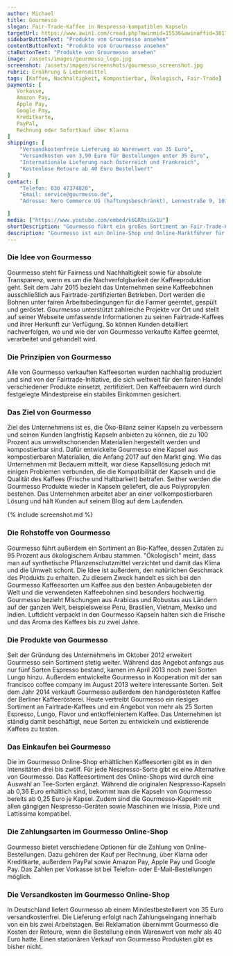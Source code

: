 ```yaml
---
author: Michael
title: Gourmesso
slogan: Fair-Trade-Kaffee in Nespresso-kompatiblen Kapseln
targetUrl: https://www.awin1.com/cread.php?awinmid=15536&awinaffid=381745&clickref=&ued=https%3A%2F%2Fwww.idealo.de%2Fpreisvergleich%2FMainSearchProductCategory.html%3Fq%3DGourmesso
sidebarButtonText: "Produkte von Grourmesso ansehen"
contentButtonText: "Produkte von Grourmesso ansehen"
ctaButtonText: "Produkte von Grourmesso ansehen"
image: /assets/images/gourmesso_logo.jpg
screenshot: /assets/images/screenshots/gourmesso_screenshot.jpg
rubric: Ernährung & Lebensmittel
tags: [Kaffee, Nachhaltigkeit, Kompostierbar, Ökologisch, Fair-Trade]
payments: [
   Vorkasse,
   Amazon Pay,
   Apple Pay,
   Google Pay,
   Kreditkarte,
   PayPal,
   Rechnung oder Sofortkauf über Klarna
]
shippings: [
    "Versandkostenfreie Lieferung ab Warenwert von 35 Euro",
    "Versandkosten von 3,90 Euro für Bestellungen unter 35 Euro",
    "Internationale Lieferung nach Österreich und Frankreich",
    "Kostenlose Retoure ab 40 Euro Bestellwert"
]
contact: [
    "Telefon: 030 47374820",
    "Email: service@gourmesso.de",
    "Adresse: Nero Commerce UG (haftungsbeschränkt), Lennestraße 9, 10785 Berlin"

]
media: ["https://www.youtube.com/embed/k6GRRsiGx1U"]
shortDescription: "Gourmesso führt ein großes Sortiment an Fair-Trade-Kaffee und Bio-Kaffe in Nespresso-kompatiblen Kaffekapseln als günstige Alternative."
description: "Gourmesso ist ein Online-Shop und Online-Marktführer für Nespresso-kompatible Kaffeekapseln. Die Firma führt außerdem das größte Fairtrade-Sortiment auf dem Kaffeekapselmarkt sowie einige Sorten Bio-Kaffee. Gourmesso wirbt damit, bis zu 35 Prozent günstiger zu sein als das Original Nespresso."
---
```


### Die Idee von Gourmesso

Gourmesso steht für Fairness und Nachhaltigkeit sowie für absolute Transparenz, wenn es um die Nachverfolgbarkeit der Kaffeeproduktion geht. Seit dem Jahr 2015 bezieht das Unternehmen seine Kaffeebohnen ausschließlich aus Fairtrade-zertifizierten Betrieben. Dort werden die Bohnen unter fairen Arbeitsbedingungen für die Farmer geerntet, gespült und geröstet. Gourmesso unterstützt zahlreiche Projekte vor Ort und stellt auf seiner Webseite umfassende Informationen zu seinen Fairtrade-Kaffees und ihrer Herkunft zur Verfügung. So können Kunden detailliert nachverfolgen, wo und wie der von Gourmesso verkaufte Kaffee geerntet, verarbeitet und gehandelt wird.

### Die Prinzipien von Gourmesso

Alle von Gourmesso verkauften Kaffeesorten wurden nachhaltig produziert und sind von der Fairtrade-Initiative, die sich weltweit für den fairen Handel verschiedener Produkte einsetzt, zertifiziert. Den Kaffeebauern wird durch festgelegte Mindestpreise ein stabiles Einkommen gesichert.

### Das Ziel von Gourmesso

Ziel des Unternehmens ist es, die Öko-Bilanz seiner Kapseln zu verbessern und seinen Kunden langfristig Kapseln anbieten zu können, die zu 100 Prozent aus umweltschonenden Materialien hergestellt werden und kompostierbar sind. Dafür entwickelte Gourmesso eine Kapsel aus kompostierbaren Materialien, die Anfang 2017 auf den Markt ging. Wie das Unternehmen mit Bedauern mitteilt, war diese Kapsellösung jedoch mit einigen Problemen verbunden, die die Kompatibilität der Kapseln und die Qualität des Kaffees (Frische und Haltbarkeit) betrafen. Seither werden die Gourmesso Produkte wieder in Kapseln geliefert, die aus Polypropylen bestehen. Das Unternehmen arbeitet aber an einer vollkompostierbaren Lösung und hält Kunden auf seinem Blog auf dem Laufenden.

{% include screenshot.md %}

### Die Rohstoffe von Gourmesso

Gourmesso führt außerdem ein Sortiment an Bio-Kaffee, dessen Zutaten zu 95 Prozent aus ökologischem Anbau stammen. "Ökologisch" meint, dass man auf synthetische Pflanzenschutzmittel verzichtet und damit das Klima und die Umwelt schont. Die Idee ist außerdem, den natürlichen Geschmack des Produkts zu erhalten. Zu diesem Zweck handelt es sich bei den Gourmesso Kaffeesorten um Kaffee aus den besten Anbaugebieten der Welt und die verwendeten Kaffeebohnen sind besonders hochwertig. Gourmesso bezieht Mischungen aus Arabicas und Robustas aus Ländern auf der ganzen Welt, beispielsweise Peru, Brasilien, Vietnam, Mexiko und Indien. Luftdicht verpackt in den Gourmesso Kapseln halten sich die Frische und das Aroma des Kaffees bis zu zwei Jahre.

### Die Produkte von Gourmesso

Seit der Gründung des Unternehmens im Oktober 2012 erweitert Gourmesso sein Sortiment stetig weiter. Während das Angebot anfangs aus nur fünf Sorten Espresso bestand, kamen im April 2013 noch zwei Sorten Lungo hinzu. Außerdem entwickelte Gourmesso in Kooperation mit der san francisco coffee company im August 2013 weitere interessante Sorten. Seit dem Jahr 2014 verkauft Gourmesso außerdem den handgerösteten Kaffee der Berliner Kaffeerösterei. Heute vertreibt Gourmesso ein riesiges Sortiment an Fairtrade-Kaffees und ein Angebot von mehr als 25 Sorten Espresso, Lungo, Flavor und entkoffeiniertem Kaffee. Das Unternehmen ist ständig damit beschäftigt, neue Sorten zu entwickeln und existierende Kaffees zu testen.

### Das Einkaufen bei Gourmesso

Die im Gourmesso Online-Shop erhältlichen Kaffeesorten gibt es in den Intensitäten drei bis zwölf. Für jede Nespresso-Sorte gibt es eine Alternative von Gourmesso. Das Kaffeesortiment des Online-Shops wird durch eine Auswahl an Tee-Sorten ergänzt. Während die originalen Nespresso-Kapseln ab 0,36 Euro erhältlich sind, bekommt man die Kapseln von Gourmesso bereits ab 0,25 Euro je Kapsel. Zudem sind die Gourmesso-Kapseln mit allen gängigen Nespresso-Geräten sowie Maschinen wie Inissia, Pixie und Lattissima kompatibel.

### Die Zahlungsarten im Gourmesso Online-Shop

Gourmesso bietet verschiedene Optionen für die Zahlung von Online-Bestellungen. Dazu gehören der Kauf per Rechnung, über Klarna oder Kreditkarte, außerdem PayPal sowie Amazon Pay, Apple Pay und Google Pay. Das Zahlen per Vorkasse ist bei Telefon- oder E-Mail-Bestellungen möglich.

### Die Versandkosten im Gourmesso Online-Shop

In Deutschland liefert Gourmesso ab einem Mindestbestellwert von 35 Euro versandkostenfrei. Die Lieferung erfolgt nach Zahlungseingang innerhalb von ein bis zwei Arbeitstagen. Bei Reklamation übernimmt Gourmesso die Kosten der Retoure, wenn die Bestellung einen Warenwert von mehr als 40 Euro hatte. Einen stationären Verkauf von Gourmesso Produkten gibt es bisher nicht.
